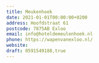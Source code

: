 ```yaml
---
title: Meukenhoek
date: 2021-01-01T00:00:00+0200
address: Hoofdstraat 61
postcode: 7875AB Exloo
email: info@hoteldemeulenhoek.nl
phone: https://wapenvanexloo.nl/
website: 
draft: 0591549188,true
---
```


